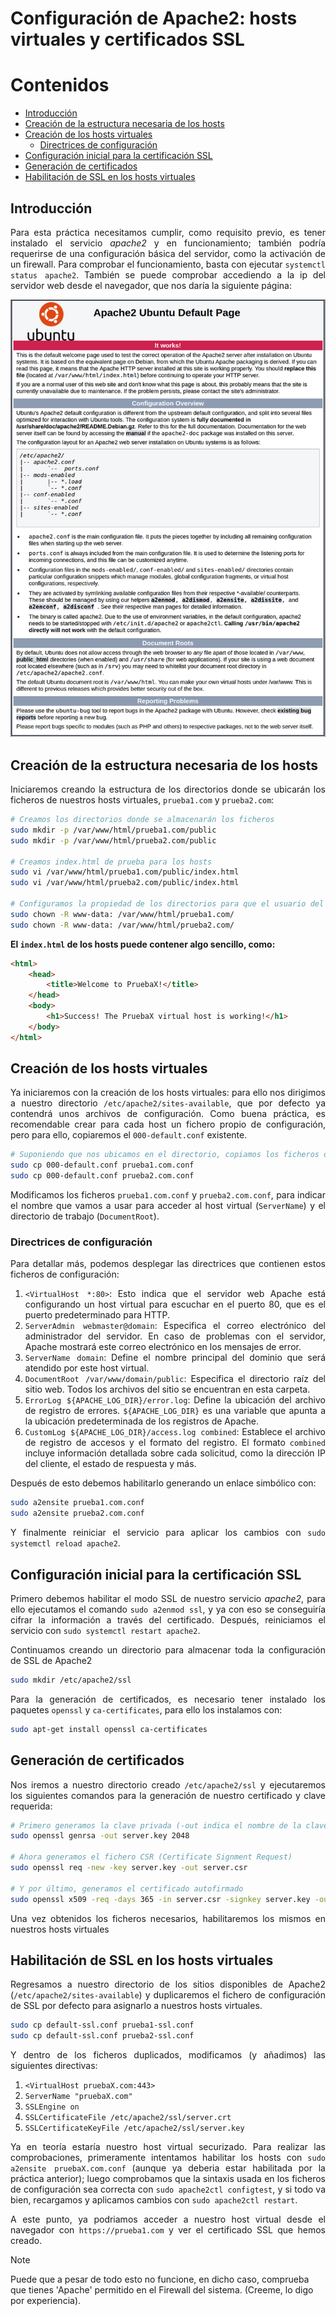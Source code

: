 # Configuración de Apache2: hosts virtuales y certificados SSL

<div align=justify>

# Contenidos

- [Introducción](#introducción)
- [Creación de la estructura necesaria de los hosts](#creación-de-la-estructura-necesaria-de-los-hosts)
- [Creación de los hosts virtuales](#creación-de-los-hosts-virtuales)
  - [Directrices de configuración](#directrices-de-configuración)
- [Configuración inicial para la certificación SSL](#configuración-inicial-para-la-certificación-ssl)
- [Generación de certificados](#generación-de-certificados)
- [Habilitación de SSL en los hosts virtuales](#habilitación-de-ssl-en-los-hosts-virtuales)


## Introducción

Para esta práctica necesitamos cumplir, como requisito previo, es tener instalado el servicio *apache2* y en funcionamiento; también podría requerirse de una configuración básica del servidor, como la activación de un firewall. Para comprobar el funcionamiento, basta con ejecutar `systemctl status apache2`.
También se puede comprobar accediendo a la ip del servidor web desde el navegador, que nos daría la siguiente página:

<div align=center>
    <img src="./img/check-apache2.png" alt="checking apache2">
</div>

## Creación de la estructura necesaria de los hosts

Iniciaremos creando la estructura de los directorios donde se ubicarán los ficheros de nuestros hosts virtuales, `prueba1.com` y `prueba2.com`:

```sh
# Creamos los directorios donde se almacenarán los ficheros
sudo mkdir -p /var/www/html/prueba1.com/public
sudo mkdir -p /var/www/html/prueba2.com/public

# Creamos index.html de prueba para los hosts
sudo vi /var/www/html/prueba1.com/public/index.html
sudo vi /var/www/html/prueba2.com/public/index.html

# Configuramos la propiedad de los directorios para que el usuario del servidor web (www-data para Apache2) pueda acceder a los datos
sudo chown -R www-data: /var/www/html/prueba1.com/
sudo chown -R www-data: /var/www/html/prueba2.com/
```

**El `index.html` de los hosts puede contener algo sencillo, como:**

```html
<html>
    <head>
        <title>Welcome to PruebaX!</title>
    </head>
    <body>
        <h1>Success! The PruebaX virtual host is working!</h1>
    </body>
</html>
```

## Creación de los hosts virtuales

Ya iniciaremos con la creación de los hosts virtuales: para ello nos dirigimos a nuestro directorio `/etc/apache2/sites-available`, que por defecto ya contendrá unos archivos de configuración. Como buena práctica, es recomendable crear para cada host un fichero propio de configuración, pero para ello, copiaremos el `000-default.conf` existente.

```sh
# Suponiendo que nos ubicamos en el directorio, copiamos los ficheros de la siguiente forma
sudo cp 000-default.conf prueba1.com.conf
sudo cp 000-default.conf prueba2.com.conf
```

Modificamos los ficheros `prueba1.com.conf` y `prueba2.com.conf`, para indicar el nombre que vamos a usar para acceder al host virtual (`ServerName`) y el directorio de trabajo (`DocumentRoot`).

### Directrices de configuración

Para detallar más, podemos desplegar las directrices que contienen estos ficheros de configuración:

1. `<VirtualHost *:80>`: Esto indica que el servidor web Apache está configurando un host virtual para escuchar en el puerto 80, que es el puerto predeterminado para HTTP.
2. `ServerAdmin webmaster@domain`: Especifica el correo electrónico del administrador del servidor. En caso de problemas con el servidor, Apache mostrará este correo electrónico en los mensajes de error.
3. `ServerName domain`: Define el nombre principal del dominio que será atendido por este host virtual.
4. `DocumentRoot /var/www/domain/public`: Especifica el directorio raíz del sitio web. Todos los archivos del sitio se encuentran en esta carpeta.
5. `ErrorLog ${APACHE_LOG_DIR}/error.log`: Define la ubicación del archivo de registro de errores. `${APACHE_LOG_DIR}` es una variable que apunta a la ubicación predeterminada de los registros de Apache.
6. `CustomLog ${APACHE_LOG_DIR}/access.log combined`: Establece el archivo de registro de accesos y el formato del registro. El formato `combined` incluye información detallada sobre cada solicitud, como la dirección IP del cliente, el estado de respuesta y más.

Después de esto debemos habilitarlo generando un enlace simbólico con:

```sh
sudo a2ensite prueba1.com.conf
sudo a2ensite prueba2.com.conf
```

Y finalmente reiniciar el servicio para aplicar los cambios con `sudo systemctl reload apache2`.

## Configuración inicial para la certificación SSL

Primero debemos habilitar el modo SSL de nuestro servicio *apache2*, para ello ejecutamos el comando `sudo a2enmod ssl`, y ya con eso se conseguiría cifrar la información a través del certificado.
Después, reiniciamos el servicio con `sudo systemctl restart apache2`.

Continuamos creando un directorio para almacenar toda la configuración de SSL de Apache2

```sh
sudo mkdir /etc/apache2/ssl
```

Para la generación de certificados, es necesario tener instalado los paquetes `openssl` y `ca-certificates`, para ello los instalamos con:
```sh
sudo apt-get install openssl ca-certificates
```

## Generación de certificados

Nos iremos a nuestro directorio creado `/etc/apache2/ssl` y ejecutaremos los siguientes comandos para la generación de nuestro certificado y clave requerida:

```sh
# Primero generamos la clave privada (-out indica el nombre de la clave, y 2048 se refiere a la longitud de la misma)
sudo openssl genrsa -out server.key 2048

# Ahora generamos el fichero CSR (Certificate Signment Request)
sudo openssl req -new -key server.key -out server.csr

# Y por último, generamos el certificado autofirmado
sudo openssl x509 -req -days 365 -in server.csr -signkey server.key -out server.crt 
```

Una vez obtenidos los ficheros necesarios, habilitaremos los mismos en nuestros hosts virtuales

## Habilitación de SSL en los hosts virtuales

Regresamos a nuestro directorio de los sitios disponibles de Apache2 (`/etc/apache2/sites-available`) y duplicaremos el fichero de configuración de SSL por defecto para asignarlo a nuestros hosts virtuales.

```sh
sudo cp default-ssl.conf prueba1-ssl.conf
sudo cp default-ssl.conf prueba2-ssl.conf
```

Y dentro de los ficheros duplicados, modificamos (y añadimos) las siguientes directivas:

1. `<VirtualHost pruebaX.com:443>`
2. `ServerName "pruebaX.com"`
3. `SSLEngine on`
4. `SSLCertificateFile /etc/apache2/ssl/server.crt`
5. `SSLCertificateKeyFile /etc/apache2/ssl/server.key`

Ya en teoría estaría nuestro host virtual securizado. Para realizar las comprobaciones, primeramente intentamos habilitar los hosts con `sudo a2ensite pruebaX.com.conf` (aunque ya deberia estar habilitada por la práctica anterior); luego comprobamos que la sintaxis usada en los ficheros de configuración sea correcta con `sudo apache2ctl configtest`, y si todo va bien, recargamos y aplicamos cambios con `sudo apache2ctl restart`.

A este punto, ya podriamos acceder a nuestro host virtual desde el navegador con `https://prueba1.com` y ver el certificado SSL que hemos creado.

</div>

> [!NOTE]
> Puede que a pesar de todo esto no funcione, en dicho caso, comprueba que tienes 'Apache' permitido en el Firewall del sistema. (Creeme, lo digo por experiencia).

